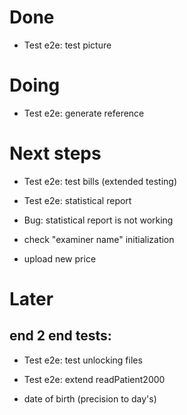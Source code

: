# Done
- Test e2e: test picture

# Doing
- Test e2e: generate reference

# Next steps
- Test e2e: test bills (extended testing)
- Test e2e: statistical report
- Bug: statistical report is not working

- check "examiner name" initialization
- upload new price

# Later
## end 2 end tests:
- Test e2e: test unlocking files
- Test e2e: extend readPatient2000

- date of birth (precision to day's)
